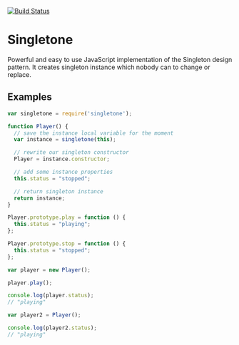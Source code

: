 [![Build Status](https://travis-ci.org/lancedikson/singletone.svg?branch=master)](https://travis-ci.org/lancedikson/singletone)

# Singletone

Powerful and easy to use JavaScript implementation of the Singleton design pattern.
It creates singleton instance which nobody can to change or replace.

## Examples

```javascript
var singletone = require('singletone');

function Player() {
  // save the instance local variable for the moment
  var instance = singletone(this);

  // rewrite our singleton constructor
  Player = instance.constructor;

  // add some instance properties
  this.status = "stopped";

  // return singleton instance
  return instance;
}

Player.prototype.play = function () {
  this.status = "playing";
};

Player.prototype.stop = function () {
  this.status = "stopped";
};

var player = new Player();

player.play();

console.log(player.status);
// "playing"

var player2 = Player();

console.log(player2.status);
// "playing"
```
